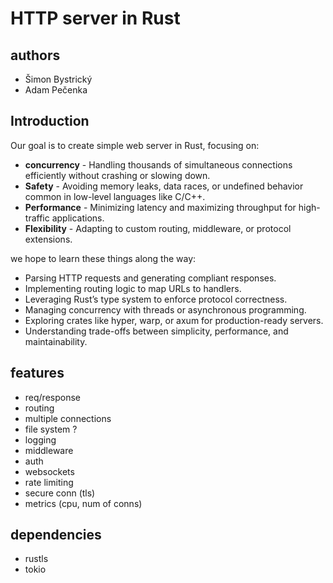 # HTTP server in Rust

## authors
- Šimon Bystrický
- Adam Pečenka

## Introduction
Our goal is to create simple web server in Rust, focusing on:
- **concurrency** - Handling thousands of simultaneous connections efficiently without crashing or slowing down.
- **Safety** - Avoiding memory leaks, data races, or undefined behavior common in low-level languages like C/C++.  
- **Performance** - Minimizing latency and maximizing throughput for high-traffic applications.  
- **Flexibility** - Adapting to custom routing, middleware, or protocol extensions.

we hope to learn these things along the way:
- Parsing HTTP requests and generating compliant responses. 
- Implementing routing logic to map URLs to handlers.  
- Leveraging Rust’s type system to enforce protocol correctness.  
- Managing concurrency with threads or asynchronous programming.  
- Exploring crates like hyper, warp, or axum for production-ready servers.  
- Understanding trade-offs between simplicity, performance, and maintainability.
     

## features
- req/response
- routing
- multiple connections
- file system ?
- logging
- middleware 
- auth
- websockets
- rate limiting
- secure conn (tls)
- metrics (cpu, num of conns)    

## dependencies
- rustls
- tokio
